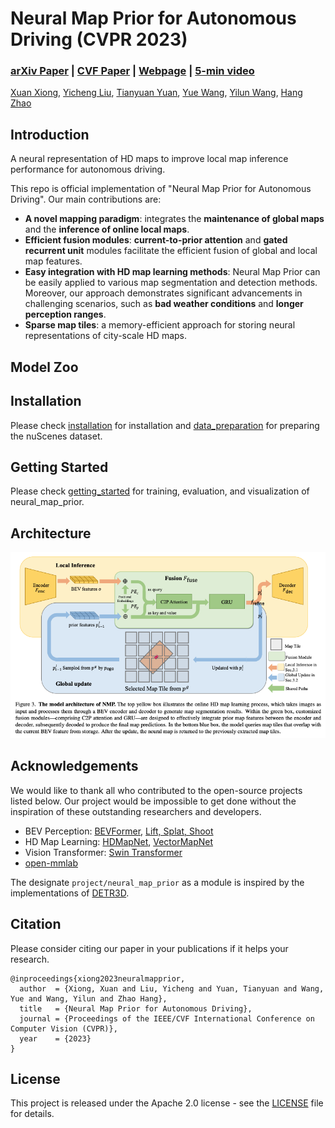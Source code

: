 # Neural Map Prior for Autonomous Driving (CVPR 2023)

### [arXiv Paper](https://arxiv.org/abs/2304.08481) | [CVF Paper](https://openaccess.thecvf.com/content/CVPR2023/papers/Xiong_Neural_Map_Prior_for_Autonomous_Driving_CVPR_2023_paper.pdf) | [Webpage](https://tsinghua-mars-lab.github.io/neural_map_prior/) | [5-min video](https://www.youtube.com/watch?v=FpzxaBVw3L0)

[Xuan Xiong](), [Yicheng Liu](https://scholar.google.com.hk/citations?hl=en&user=vRmsgQUAAAAJ), [Tianyuan Yuan](), [Yue Wang](https://people.csail.mit.edu/yuewang/), [Yilun Wang](https://scholar.google.com.hk/citations?user=nUyTDosAAAAJ&hl=en/), [Hang Zhao](http://people.csail.mit.edu/hangzhao/)

## Introduction

A neural representation of HD maps to improve local map inference performance for autonomous driving.

This repo is official implementation of "Neural Map Prior for Autonomous
Driving". Our main contributions are:

* __A novel mapping paradigm__: integrates the __maintenance of global maps__ and
  the __inference of online local maps__.
* __Efficient fusion modules__:  __current-to-prior attention__ and __gated recurrent unit__ modules facilitate
  the efficient fusion of global and local map features.
* __Easy integration with HD map learning methods__: Neural Map Prior can be easily applied to various map segmentation
  and detection methods. Moreover, our approach demonstrates significant advancements in challenging scenarios,
  such as __bad weather conditions__ and __longer perception ranges__.
* __Sparse map tiles__: a memory-efficient approach for storing neural representations of city-scale HD maps.

## Model Zoo

## Installation

Please check [installation](docs/installation.md) for installation and [data_preparation](docs/data_preparation.md) for
preparing the nuScenes dataset.

## Getting Started

Please check [getting_started](docs/getting_started.md) for training, evaluation, and visualization of neural_map_prior.

## Architecture

![visualization](figs/arch.png "Results on nuScenes")

## Acknowledgements

We would like to thank all who contributed to the open-source projects listed below. Our project would be impossible to
get done without the inspiration of these outstanding researchers and developers.

* BEV
  Perception: [BEVFormer](https://github.com/fundamentalvision/BEVFormer), [Lift, Splat, Shoot](https://github.com/nv-tlabs/lift-splat-shoot)
* HD Map
  Learning: [HDMapNet](https://github.com/Tsinghua-MARS-Lab/HDMapNet), [VectorMapNet](https://github.com/Mrmoore98/VectorMapNet_code/tree/mian)
* Vision Transformer: [Swin Transformer](https://github.com/microsoft/Swin-Transformer)
* [open-mmlab](https://github.com/open-mmlab)

The designate `project/neural_map_prior` as a module is inspired by the implementations
of [DETR3D](https://github.com/WangYueFt/detr3d).

## Citation

Please consider citing our paper in your publications if it helps your research.

```
@inproceedings{xiong2023neuralmapprior,
  author  = {Xiong, Xuan and Liu, Yicheng and Yuan, Tianyuan and Wang, Yue and Wang, Yilun and Zhao Hang},
  title   = {Neural Map Prior for Autonomous Driving},
  journal = {Proceedings of the IEEE/CVF International Conference on Computer Vision (CVPR)},
  year    = {2023}
}
```

## License

This project is released under the Apache 2.0 license - see the [LICENSE](LICENSE) file for details.

